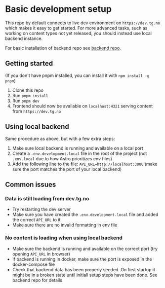 # Basic development setup

This repo by default connects to live dev environment on `https://dev.tg.no` which makes it easy to get started. For more advanced tasks, such as working on content types not yet released, you should instead use local backend instance.

For basic installation of backend repo see [backend repo](https://github.com/gathering/tgno-backend).

## Getting started

(If you don't have pnpm installed, you can install it with `npm install -g pnpm`)

1. Clone this repo
2. Run `pnpm install`
3. Run `pnpm dev`
4. Frontend should now be available on `localhost:4321` serving content from `https://dev.tg.no`

## Using local backend

Same procedure as above, but with a few extra steps:
1. Make sure local backend is running and available on a local port
2. Create a `.env.development.local` file in the root of the project (not `.env.local` due to how Astro prioritizes env files)
3. Add the following line to the file: `API_URL=http://localhost:3000` (make sure the port matches the port of your local backend)

## Common issues

### Data is still loading from dev.tg.no

* Try restarting the dev server
* Make sure you have created the `.env.development.local` file and added the correct `API_URL` to it
* Make sure there are no invalid formatting in env file

### No content is loading when using local backend

* Make sure the backend is running and available on the correct port (try opening `API_URL` in browser)
* If backend is running in docker, make sure the port is exposed in the docker-compose file
* Check that backend data has been properly seeded. On first startup it might be in a broken state until initiall setup steps have been done. See backend repo for details
